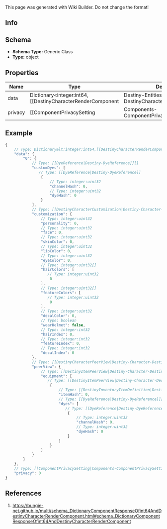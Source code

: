 <span class="wiki-builder">This page was generated with Wiki Builder. Do not change the format!</span>

## Info

## Schema
* **Schema Type:** Generic Class
* **Type:** object

## Properties
Name | Type | Description
---- | ---- | -----------
data | Dictionary&lt;integer:int64,[[DestinyCharacterRenderComponent|Destiny-Entities-Characters-DestinyCharacterRenderComponent]]&gt; | 
privacy | [[ComponentPrivacySetting|Components-ComponentPrivacySetting]]:Enum | 

## Example
```javascript
{
    // Type: Dictionary&lt;integer:int64,[[DestinyCharacterRenderComponent|Destiny-Entities-Characters-DestinyCharacterRenderComponent]]&gt;
    "data": {
        "0": {
            // Type: [[DyeReference|Destiny-DyeReference]][]
            "customDyes": [
               // Type: [[DyeReference|Destiny-DyeReference]]
                {
                    // Type: integer:uint32
                    "channelHash": 0,
                    // Type: integer:uint32
                    "dyeHash": 0
                }
            ],
            // Type: [[DestinyCharacterCustomization|Destiny-Character-DestinyCharacterCustomization]]
            "customization": {
                // Type: integer:uint32
                "personality": 0,
                // Type: integer:uint32
                "face": 0,
                // Type: integer:uint32
                "skinColor": 0,
                // Type: integer:uint32
                "lipColor": 0,
                // Type: integer:uint32
                "eyeColor": 0,
                // Type: integer:uint32[]
                "hairColors": [
                   // Type: integer:uint32
                    0
                ],
                // Type: integer:uint32[]
                "featureColors": [
                   // Type: integer:uint32
                    0
                ],
                // Type: integer:uint32
                "decalColor": 0,
                // Type: boolean
                "wearHelmet": false,
                // Type: integer:int32
                "hairIndex": 0,
                // Type: integer:int32
                "featureIndex": 0,
                // Type: integer:int32
                "decalIndex": 0
            },
            // Type: [[DestinyCharacterPeerView|Destiny-Character-DestinyCharacterPeerView]]
            "peerView": {
                // Type: [[DestinyItemPeerView|Destiny-Character-DestinyItemPeerView]][]
                "equipment": [
                   // Type: [[DestinyItemPeerView|Destiny-Character-DestinyItemPeerView]]
                    {
                        // Type: [[DestinyInventoryItemDefinition|Destiny-Definitions-DestinyInventoryItemDefinition]]:ManifestDefinition:integer:uint32
                        "itemHash": 0,
                        // Type: [[DyeReference|Destiny-DyeReference]][]
                        "dyes": [
                           // Type: [[DyeReference|Destiny-DyeReference]]
                            {
                                // Type: integer:uint32
                                "channelHash": 0,
                                // Type: integer:uint32
                                "dyeHash": 0
                            }
                        ]
                    }
                ]
            }
        }
    },
    // Type: [[ComponentPrivacySetting|Components-ComponentPrivacySetting]]:Enum
    "privacy": 0
}

```

## References
1. https://bungie-net.github.io/multi/schema_DictionaryComponentResponseOfint64AndDestinyCharacterRenderComponent.html#schema_DictionaryComponentResponseOfint64AndDestinyCharacterRenderComponent
